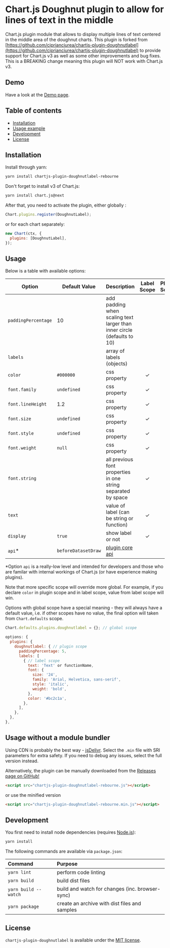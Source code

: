 # Chart.js Doughnut plugin to allow for lines of text in the middle

Chart.js plugin module that allows to display multiple lines of text centered in the middle area of the doughnut charts. This plugin is forked from [https://github.com/ciprianciurea/chartjs-plugin-doughnutlabel](https://github.com/ciprianciurea/chartjs-plugin-doughnutlabel) to provide support for Chart.js v3 as well as some other improvements and bug fixes. This is a BREAKING change meaning this plugin will NOT work with Chart.js v3.

## Demo

Have a look at the [Demo page](https://alexkuc.github.io/chartjs-plugin-doughnutlabel-rebourne/samples/index.html).

## Table of contents

- [Installation](#installation)
- [Usage example](#usage)
- [Development](#development)
- [License](#license)

## Installation

Install through yarn:

```bash
yarn install chartjs-plugin-doughnutlabel-rebourne
```

Don't forget to install v3 of Chart.js:

```bash
yarn install chart.js@next
```

After that, you need to activate the plugin, either globally :

```js
Chart.plugins.register(DoughnutLabel);
```

or for each chart separately:

```js
new Chart(ctx, {
  plugins: [DoughnutLabel],
});
```

## Usage

Below is a table with available options:

| Option              | Default Value       | Description                                                                                    | Label Scope | Plugin Scope | Global Scope |
| ------------------- | ------------------- | ---------------------------------------------------------------------------------------------- | :---------: | :----------: | :----------: |
| `paddingPercentage` | 10                  | add padding when scaling text larger than inner circle (defaults to 10)                        |             |   &check;    |   &check;    |
| `labels`            |                     | array of labels (objects)                                                                      |             |   &check;    |              |
| `color`             | `#000000`           | css property                                                                                   |   &check;   |   &check;    |   &check;    |
| `font.family`       | `undefined`         | css property                                                                                   |   &check;   |   &check;    |   &check;    |
| `font.lineHeight`   | 1.2                 | css property                                                                                   |   &check;   |   &check;    |   &check;    |
| `font.size`         | `undefined`         | css property                                                                                   |   &check;   |   &check;    |   &check;    |
| `font.style`        | `undefined`         | css property                                                                                   |   &check;   |   &check;    |   &check;    |
| `font.weight`       | `null`              | css property                                                                                   |   &check;   |   &check;    |   &check;    |
| `font.string`       |                     | all previous font properties in one string separated by space                                  |   &check;   |   &check;    |   &check;    |
| `text`              |                     | value of label (can be string or function)                                                     |   &check;   |              |              |
| `display`           | `true`              | show label or not                                                                              |   &check;   |   &check;    |   &check;    |
| `api`\*             | `beforeDatasetDraw` | [plugin core api](https://www.chartjs.org/docs/latest/developers/plugins.html#plugin-core-api) |             |   &check;    |   &check;    |

\*Option `api` is a really-low level and intended for developers and those who are familar with internal workings of Chart.js (or have experience making plugins).

Note that more specific scope will override more global. For example, if you declare `color` in plugin scope and in label scope, value from label scope will win.

Options with global scope have a special meaning - they will always have a default value, i.e. if other scopes have no value, the final option will taken from `Chart.defaults` scope.

```js
Chart.defaults.plugins.doughnutlabel = {}; // global scope

options: {
  plugins: {
    doughnutlabel: { // plugin scope
      paddingPercentage: 5,
      labels: [
        { // label scope
          text: 'Text' or functionName,
          font: {
            size: '24',
            family: 'Arial, Helvetica, sans-serif',
            style: 'italic',
            weight: 'bold',
          },
          color: '#bc2c1a',
        },
      ],
    },
  },
},
```

## Usage without a module bundler

Using CDN is probably the best way - [jsDelivr](https://www.jsdelivr.com/package/npm/chartjs-plugin-doughnutlabel-rebourne). Select the `.min` file with SRI parameters for extra safety. If you need to debug any issues, select the full version instead.

Alternatively, the plugin can be manually downloaded from the
[Releases page on GitHub!](https://github.com/alexkuc/chartjs-plugin-doughnutlabel-rebourne/releases)

```html
<script src="chartjs-plugin-doughnutlabel-rebourne.js"></script>
```

or use the minified version

```html
<script src="chartjs-plugin-doughnutlabel-rebourne.min.js"></script>
```

## Development

You first need to install node dependencies (requires [Node.js](https://nodejs.org/)):

```bash
yarn install
```

The following commands are available via `package.json`:

| Command              | Purpose                                         |
| :------------------- | :---------------------------------------------- |
| `yarn lint`          | perform code linting                            |
| `yarn build `        | build dist files                                |
| `yarn build --watch` | build and watch for changes (inc. browser-sync) |
| `yarn package`       | create an archive with dist files and samples   |

## License

`chartjs-plugin-doughnutlabel` is available under the [MIT license](LICENSE.md).
